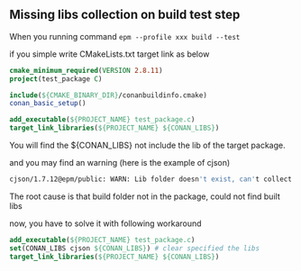 





## Missing libs collection on build test step

When you running command `epm --profile xxx build --test`

if you simple write CMakeLists.txt  target link as below

```cmake
cmake_minimum_required(VERSION 2.8.11)
project(test_package C)

include(${CMAKE_BINARY_DIR}/conanbuildinfo.cmake)
conan_basic_setup()

add_executable(${PROJECT_NAME} test_package.c)
target_link_libraries(${PROJECT_NAME} ${CONAN_LIBS})
```

You will find the ${CONAN_LIBS} not include the lib of the target package.

and you may find an warning (here is the example of cjson)

```bash
cjson/1.7.12@epm/public: WARN: Lib folder doesn't exist, can't collect libraries: D:/EdgeOS/epm-oss/cjson\lib
```

The root cause is that build folder not in the package, could not find built libs

now, you have to solve it with following workaround

```cmake
add_executable(${PROJECT_NAME} test_package.c)
set(CONAN_LIBS cjson ${CONAN_LIBS}) # clear specified the libs
target_link_libraries(${PROJECT_NAME} ${CONAN_LIBS})
```

